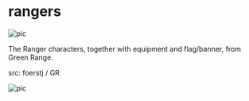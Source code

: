 # rangers

![pic](pic.jpg)

The Ranger characters, together with equipment and flag/banner, from Green Range.

src: foerstj / GR

![pic](pic2.jpg)
